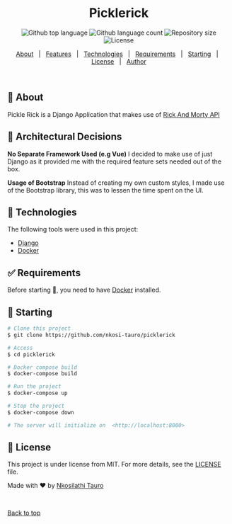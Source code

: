 <h1 align="center">Picklerick</h1>

<p align="center">
  <img alt="Github top language" src="https://img.shields.io/github/languages/top/nkosi-tauro/picklerick?color=56BEB8">

  <img alt="Github language count" src="https://img.shields.io/github/languages/count/nkosi-tauro/picklerick?color=56BEB8">

  <img alt="Repository size" src="https://img.shields.io/github/repo-size/nkosi-tauro/picklerick?color=56BEB8">

  <img alt="License" src="https://img.shields.io/github/license/nkosi-tauro/picklerick?color=56BEB8">

  <!-- <img alt="Github issues" src="https://img.shields.io/github/issues/nkosi-tauro/picklerick?color=56BEB8" /> -->

  <!-- <img alt="Github forks" src="https://img.shields.io/github/forks/nkosi-tauro/picklerick?color=56BEB8" /> -->

  <!-- <img alt="Github stars" src="https://img.shields.io/github/stars/nkosi-tauro/picklerick?color=56BEB8" /> -->
</p>

<!-- Status -->

<!-- <h4 align="center"> 
	🚧  Picklerick 🚀 Under construction...  🚧
</h4> 

<hr> -->

<p align="center">
  <a href="#dart-about">About</a> &#xa0; | &#xa0; 
  <a href="#sparkles-features">Features</a> &#xa0; | &#xa0;
  <a href="#rocket-technologies">Technologies</a> &#xa0; | &#xa0;
  <a href="#white_check_mark-requirements">Requirements</a> &#xa0; | &#xa0;
  <a href="#checkered_flag-starting">Starting</a> &#xa0; | &#xa0;
  <a href="#memo-license">License</a> &#xa0; | &#xa0;
  <a href="https://github.com/nkosi-tauro" target="_blank">Author</a>
</p>

<br>

## :dart: About ##

Pickle Rick is a Django Application that makes use of [Rick And Morty API](https://rickandmortyapi.com/)

## 🏡 Architectural Decisions ##

**No Separate Framework Used (e.g Vue)**
I decided to make use of just Django as it provided me with the required feature sets needed out of the box.

**Usage of Bootstrap**
Instead of creating my own custom styles, I made use of the Bootstrap library, this was to lessen the time spent on the UI.



## :rocket: Technologies ##

The following tools were used in this project:

- [Django](https://docs.djangoproject.com/)
- [Docker](https://docs.docker.com/)


## :white_check_mark: Requirements ##

Before starting :checkered_flag:, you need to have [Docker](https://docs.docker.com/) installed.

## :checkered_flag: Starting ##

```bash
# Clone this project
$ git clone https://github.com/nkosi-tauro/picklerick

# Access
$ cd picklerick

# Docker compose build
$ docker-compose build

# Run the project
$ docker-compose up

# Stop the project
$ docker-compose down

# The server will initialize on  <http://localhost:8000>
```

## :memo: License ##

This project is under license from MIT. For more details, see the [LICENSE](LICENSE) file.


Made with :heart: by <a href="https://github.com/nkosi-tauro" target="_blank">Nkosilathi Tauro</a>

&#xa0;

<a href="#top">Back to top</a>
